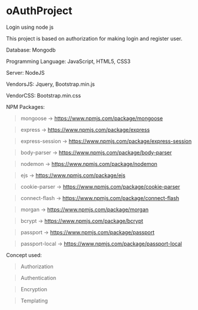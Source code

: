 # oAuthProject
Login using node js

This project is based on authorization for making login and register user.

Database: Mongodb

Programming Language: JavaScript, HTML5, CSS3

Server: NodeJS

VendorsJS: Jquery, Bootstrap.min.js

VendorCSS: Bootstrap.min.css


NPM Packages: 

> mongoose -> https://www.npmjs.com/package/mongoose

> express -> https://www.npmjs.com/package/express

> express-session -> https://www.npmjs.com/package/express-session

> body-parser -> https://www.npmjs.com/package/body-parser

> nodemon -> https://www.npmjs.com/package/nodemon

> ejs -> https://www.npmjs.com/package/ejs

> cookie-parser -> https://www.npmjs.com/package/cookie-parser

> connect-flash -> https://www.npmjs.com/package/connect-flash

> morgan -> https://www.npmjs.com/package/morgan

> bcrypt -> https://www.npmjs.com/package/bcrypt

> passport -> https://www.npmjs.com/package/passport

> passport-local -> https://www.npmjs.com/package/passport-local

Concept used: 

> Authorization

> Authentication

> Encryption

> Templating
